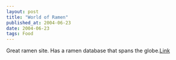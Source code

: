 ```yaml
---
layout: post
title: "World of Ramen"
published_at: 2004-06-23
date: 2004-06-23
tags: Food
---
```


Great ramen site. Has a ramen database that spans the globe.[Link](http://www.worldramen.net/)  